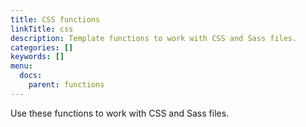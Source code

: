```yaml
---
title: CSS functions
linkTitle: css
description: Template functions to work with CSS and Sass files.
categories: []
keywords: []
menu:
  docs:
    parent: functions
---
```


Use these functions to work with CSS and Sass files.
